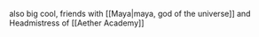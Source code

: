 also big cool, friends with [[Maya|maya, god of the universe]] and Headmistress of [[Aether Academy]]